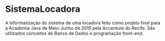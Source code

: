 # SistemaLocadora
A informatização do sistema de uma locadora feito como projeto final para a Academia Java de Maio-Junho de 2019 pela Accenture do Recife. São utilizados conceitos de Banco de Dados e programação front-end.
